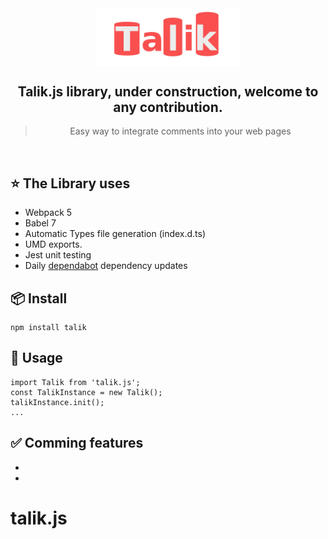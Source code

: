  <div align="center">
 <img align="center" width="230" src="./logo.svg" />
  <h2>Talik.js library, under construction,  welcome to any contribution. </h2>
  <blockquote>Easy way to integrate comments into your web pages</blockquote>
  


</div>


<br/>

## ⭐️ The Library uses

- Webpack 5
- Babel 7
- Automatic Types file generation (index.d.ts)
- UMD exports.
- Jest unit testing
- Daily [dependabot](https://dependabot.com) dependency updates

## 📦 Install

```
npm install talik
```

## 🚀 Usage
 

```
import Talik from 'talik.js';
const TalikInstance = new Talik();
talikInstance.init(); 
...
```




## ✅ Comming features

 - 
 -

# talik.js
